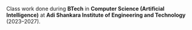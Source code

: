 Class work done during **BTech** in **Computer Science (Artificial Intelligence)** at **Adi Shankara Institute of Engineering and Technology** (2023–2027).

